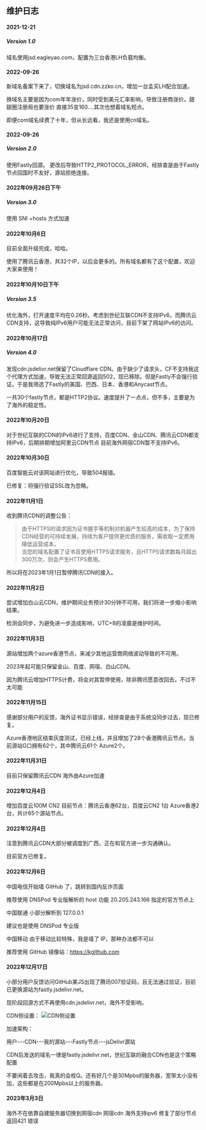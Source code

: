 ## 维护日志
#### 2021-12-21
##### Version 1.0
域名使用jsd.eagleyao.com，配置为三台香港LH负载均衡。

#### 2022-09-26
新域名备案下来了，切换域名为jsd.cdn.zzko.cn，增加一台孟买LH配合加速。

换域名主要是因为com年年涨价，同时受到美元汇率影响，导致注册商涨价。甜甜圈注册局也要涨价 直接35变160....其次也想着域名短点。

即便com域名续费了十年，但从长远看，我还是使用cn域名。
#### 2022-09-26
##### Version 2.0
使用Fastly回源。
更改后导致HTTP2_PROTOCOL_ERROR，经排查是由于Fastly节点回国时不友好，源站拒绝连接。
#### 2022年09月26日下午
##### Version 3.0
使用 SNI +hosts 方式加速
#### 2022年10月6日
目前全面升级完成，哈哈。

使用了腾讯云香港，共32个IP，以后会更多的。所有域名都有了这个配置，欢迎大家来使用！
#### 2022年10月10日下午
##### Version 3.5
优化海外，打开速度平均在0.26秒。考虑到世纪互联CDN不支持IPv6，而腾讯云CDN支持，这导致纯IPv6用户可能无法正常访问，目前下架了网站IPv6的访问。
#### 2022年10月17日
##### Version 4.0
发现cdn.jsdelivr.net保留了Cloudflare CDN。由于缺少了请求头，CF不支持我这个代理方式加速，导致无法正常回源返回502，现已移除。但是Fastly不会强行验证。于是我筛选了Fastly的美国、巴西、日本、香港和Anycast节点。

一共30个fastly节点，都是HTTP2协议。速度提升了一点点，但不多，主要是为了海外的稳定性。
#### 2022年10月20日
对于世纪互联的CDN的IPv6进行了支持，百度CDN、金山CDN、腾讯云CDN都支持IPv6，后期排期增加阿里云CDN节点 目前海外网宿CDN暂不支持IPv6。

#### 2022年10月30日
百度智能云对该网站进行优化，导致504报错。

已修复：将强行验证SSL改为忽略。

#### 2022年11月1日
收到腾讯CDN的调整公告：
> 由于HTTPS的请求因为证书握手等机制对机器产生较高的成本，为了保持CDN经营的可持续发展，持续为客户提供更优质的服务，需收取一定费用降低运营成本。<br>
当您的域名配置了证书且使用HTTPS请求服务，且HTTPS请求数每月超出300万次，则会产生HTTPS费用。

所以将在2023年1月1日暂停腾讯CDN的接入。
#### 2022年11月2日
尝试增加白山云CDN，维护期间业务预计30分钟不可用，我们将进一步缩小影响结果。

检测会同步，为避免进一步造成影响，UTC+8的凌晨是维护时间。
#### 2022年11月3日
源站增加两个azure香港节点，来减少其他运营商网络波动导致的不可用。

2023年起可能只保留金山、百度、网宿、白山CDN。

因为腾讯云增加HTTPS计费，将会对其暂停使用，除非腾讯愿意改回去，不过不太可能
#### 2022年11月15日
感谢部分用户的反馈，海外证书显示错误，经排查是由于系统没同步过去，现已修复。

Azure香港地区结束灰度测试，已经上线，并且增加了28个香港腾讯云节点。当前源站G口拥有62个，其中腾讯云61个 Azure2个。
#### 2022年11月31日
目前只保留腾讯云CDN 海外由Azure加速
#### 2022年12月4日
增加百度云100M CN2
目前节点：腾讯云香港62台，百度云CN2 1台 Azure香港2台，共计65个源站节点。
#### 2022年12月4日
注意到腾讯云CDN大部分被调度到广西，正在和官方进一步沟通确认。

目前官方已修复。
#### 2022年12月6日
中国电信开始墙 GitHub 了，跳转到国内反诈页面

推荐使用 DNSPod 专业版解析的 host 功能 20.205.243.166 指定的官方节点上

中国联通 小部分解析到 127.0.0.1

建议也是使用 DNSPod 专业版

中国移动 由于移动比较特殊，我是墙了 IP，那种办法都不可以

推荐使用 GitHub 镜像站：https://kgithub.com
#### 2022年12月17日
小部分用户反馈访问GitHub某JS出现了腾讯007验证码，且无法通过验证，目前已更换源站为fastly.jsdelivr.net。

现阶段回源方式不再使用cdn.jsdelivr.net，海外不受影响。

CDN侧设置：
![CDN侧设置](https://image.zzko.cn/images/1/2022/10/17/1666014350634d5c8ead678.png)

加速架构：

用户---CDN---我的源站---Fastly节点---jsDelivr源站

CDN后发送的域名一律是fastly.jsdelivr.net，世纪互联的融合CDN也是这个策略配置

不要闲着去攻击，我真的会栓Q。还有好几个是30Mpbs的服务器，宽带太小没有加，这些都是在200Mpbs以上的服务器。
#### 2023年3月3日
 海外不在依靠自建服务器切换到网宿cdn 网宿cdn 海外支持ipv6
 修复了部分节点返回421 错误
